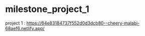 # milestone_project_1

project 1 : https://64e83184737f552d0d3dcb80--cheery-malabi-68aef6.netlify.app/
